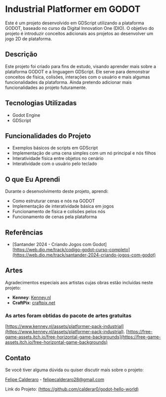 # Industrial Platformer em GODOT

Este é um projeto desenvolvido em GDScript utilizando a plataforma GODOT, baseado no curso da Digital Innovation One (DIO). O objetivo do projeto é introduzir conceitos adicionais aos projetos ao desenvolver um jogo 2D de plataforma.

## Descrição

Este projeto foi criado para fins de estudo, visando aprender mais sobre a plataforma GODOT e a linguagem GDScript. Ele serve para demonstrar conceitos de física, colisões, interações com o usuário e mais algumas funcionalidades da plataforma. Ainda pretendo adicionar mais funcionalidades ao projeto futuramente.

## Tecnologias Utilizadas

- Godot Engine
- GDScript

## Funcionalidades do Projeto

- Exemplos básicos de scripts em GDScript
- Implementação de uma cena simples com um nó principal e nós filhos
- Interatividade física entre objetos no cenário
- Interatividade com o usuário pelo teclado

## O que Eu Aprendi

Durante o desenvolvimento deste projeto, aprendi:

- Como estruturar cenas e nós na GODOT
- Implementação de interatividade básica em jogos
- Funcionamento de física e colisões pelos nós
- Funcionamento de cenas pela plataforma


## Referências

- [Santander 2024 - Criando Jogos com Godot] [https://web.dio.me/track/codigo-godot-curso-completo](https://web.dio.me/track/santander-2024-criando-jogos-com-godot)

## Artes

Agradecimentos especiais aos artistas cujas obras estão incluídas neste projeto:

- **Kenney**: [Kenney.nl](https://www.kenney.nl/)
- **CraftPix**: [craftpix.net](https://craftpix.net)

### As artes foram obtidas do pacote de artes gratuitas 
[https://www.kenney.nl/assets/platformer-pack-industrial](https://www.kenney.nl/assets/platformer-pack-industrial).
[https://free-game-assets.itch.io/free-horizontal-game-backgrounds](https://free-game-assets.itch.io/free-horizontal-game-backgrounds)


## Contato

Se você tiver alguma dúvida ou quiser discutir mais sobre o projeto:

[Felipe Calderaro](https://www.linkedin.com/in/felipe-calderaro/) - felipecalderaro28@gmail.com

Link do Projeto: [(https://github.com/calderar0/godot-hello-world)](https://github.com/calderar0/godot-hello-world) <br>
